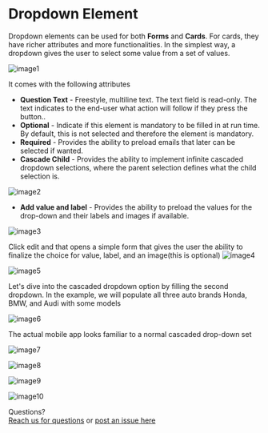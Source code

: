 # Dropdown Element

Dropdown elements can be used for both **Forms** and **Cards**. For cards, they have richer attributes and more functionalities. In the simplest way, a dropdown gives the user to select some value from a set of values.

![image1](../../../../images/cards/elements/dropdown/dropdown1.png)

It comes with the following attributes


- **Question Text** - Freestyle, multiline text. The text field is read-only. The text indicates to the end-user what action will follow if they press the button..
- **Optional** - Indicate if this element is mandatory to be filled in at run time. By default, this is not selected and therefore the element is mandatory.
- **Required** - Provides the ability to preload emails that later can be selected if wanted.
- **Cascade Child** - Provides the ability to implement infinite cascaded dropdown selections, where the parent selection defines what the child selection is.

![image2](../../../../images/cards/elements/dropdown/dropdown2.png)

- **Add value and label** - Provides the ability to preload the values for the drop-down and their labels and images if available.

![image3](../../../../images/cards/elements/dropdown/dropdown3.png)

Click edit and that opens a simple form that gives the user the ability to finalize the choice for value, label, and an image(this is optional)
![image4](../../../../images/cards/elements/dropdown/dropdown4.png)

![image5](../../../../images/cards/elements/dropdown/dropdown5.png)

Let's dive into the cascaded dropdown option by filling the second dropdown. In the example, we will populate all three auto brands Honda, BMW, and Audi with some models

![image6](../../../../images/cards/elements/dropdown/dropdown6.png)

The actual mobile app looks familiar to a normal cascaded drop-down set

![image7](../../../../images/cards/elements/dropdown/dropdown7.jpg)

![image8](../../../../images/cards/elements/dropdown/dropdown8.jpg)

![image9](../../../../images/cards/elements/dropdown/dropdown9.jpg)

![image10](../../../../images/cards/elements/dropdown/dropdown10.jpg)


Questions? <br>  <a href="https://www.acenji.com/contact" target="_blank" rel="noopener">Reach us for questions</a>   or <a href="https://github.com/acenji/acenji-help/issues" target="_blank" rel="noopener">post an issue here</a>












